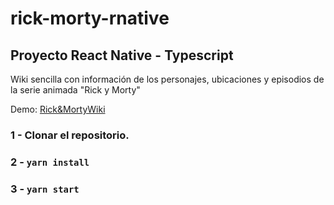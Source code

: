 # rick-morty-rnative

## Proyecto React Native - Typescript

Wiki sencilla con información de los personajes, ubicaciones y episodios de la serie animada "Rick y Morty"

Demo: [Rick&MortyWiki](https://youtu.be/iHX4SguXwiQ)

### 1 - Clonar el repositorio.
### 2 - `yarn install` 
### 3 - `yarn start`
